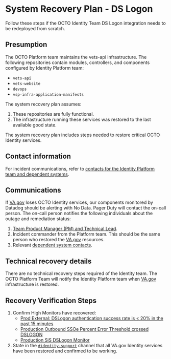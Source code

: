 # System Recovery Plan - DS Logon

Follow these steps if the OCTO Identity Team DS Logon integration needs to be redeployed from scratch.

## Presumption

The OCTO Platform team maintains the vets-api infrastructure. The following repositories contain modules, controllers, and components configured by Identity Platform team:

- `vets-api`
- `vets-website`
- `devops`
- `vsp-infra-application-manifests`

The system recovery plan assumes:

1. These repositories are fully functional.
2. The infrastructure running these services was restored to the last available good state.

The system recovery plan includes steps needed to restore critical OCTO Identity services.

## Contact information

For incident communications, refer to [contacts for the Identity Platform team and dependent systems](https://github.com/department-of-veterans-affairs/va.gov-team-sensitive/blob/master/teams/vsp/teams/Identity/Support-Contacts.md#identity-team-incident-contacts).

## Communications

If [VA.gov](http://va.gov/) loses OCTO Identity services, our components monitored by Datadog should be alerting with No Data. Pager Duty will contact the on-call person. The on-call person notifies the following individuals about the outage and remediation status:

1. [Team Product Manager (PM) and Technical Lead](https://github.com/department-of-veterans-affairs/va.gov-team-sensitive/blob/master/teams/vsp/teams/Identity/Support-Contacts.md#identity-team-leadership).
2. Incident commander from the Platform team. This should be the same person who restored the [VA.gov](http://va.gov/) resources.
3. Relevant [dependent system contacts](https://github.com/department-of-veterans-affairs/va.gov-team-sensitive/blob/master/teams/vsp/teams/Identity/Support-Contacts.md).

## Technical recovery details

There are no technical recovery steps required of the Identity team. The OCTO Platform Team will notify the Identity Platform team when [VA.gov](http://va.gov/) infrastructure is restored.

    
## Recovery Verification Steps

1. Confirm High Monitors have recovered:  
   - [Prod External: DSLogon authentication success rate is \< 20% in the past 15 minutes](https://vagov.ddog-gov.com/monitors/119917)  
   - [Production Outbound SSOe Percent Error Threshold crossed DSLOGON](https://vagov.ddog-gov.com/monitors/115836)
   - [Production SiS DSLogon Monitor](https://vagov.ddog-gov.com/monitors/104510)
2. State in the [`#identity-support`](https://dsva.slack.com/archives/CSFV4QTKN) channel that all VA.gov Identity services have been restored and confirmed to be working.
